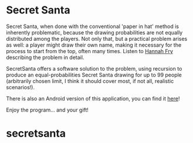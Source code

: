 # Secret Santa

Secret Santa, when done with the conventional 'paper in hat' method is inherently problematic, because the drawing probabilities are not equally distributed among the players.
Not only that, but a practical problem arises as well: a player might draw their own name, making it necessary for the process to start from the top, often many times. Listen to [Hannah Fry](https://www.youtube.com/watch?v=5kC5k5QBqcc) describing the problem in detail.

SecretSanta offers a software solution to the problem, using recursion to produce an equal-probabilities Secret Santa drawing for up to 99 people (arbitrarily chosen limit, I think it should cover most, if not all, realistic scenarios!).

There is also an Android version of this application, you can find it [here](https://github.com/dimitris47/SecretSantaM)!

Enjoy the program... and your gift!
# secretsanta
